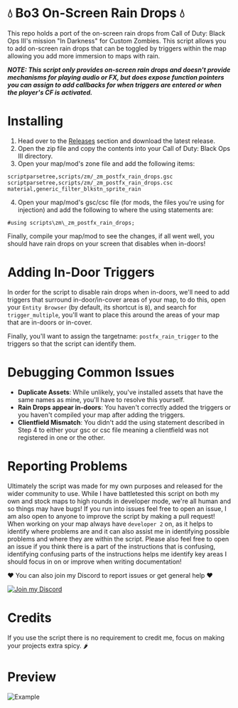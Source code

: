 # 💧 Bo3 On-Screen Rain Drops 💧

This repo holds a port of the on-screen rain drops from Call of Duty: Black Ops III's mission "In Darkness" for Custom Zombies. This script allows you to add on-screen rain drops that can be toggled by triggers within the map allowing you add more immersion to maps with rain.

***NOTE: This script only provides on-screen rain drops and doesn't provide mechanisms for playing audio or FX, but does expose function pointers you can assign to add callbacks for when triggers are entered or when the player's CF is activated.***

# Installing

1. Head over to the [Releases](https://github.com/Scobalula/Bo3OnScreenRainDrops/releases) section and download the latest release.
2. Open the zip file and copy the contents into your Call of Duty: Black Ops III directory.
3. Open your map/mod's zone file and add the following items:
```
scriptparsetree,scripts/zm/_zm_postfx_rain_drops.gsc
scriptparsetree,scripts/zm/_zm_postfx_rain_drops.csc
material,generic_filter_blkstn_sprite_rain
```
4. Open your map/mod's gsc/csc file (for mods, the files you're using for injection) and add the following to where the using statements are:
```gsc
#using scripts\zm\_zm_postfx_rain_drops;
```

Finally, compile your map/mod to see the changes, if all went well, you should have rain drops on your screen that disables when in-doors!

# Adding In-Door Triggers

In order for the script to disable rain drops when in-doors, we'll need to add triggers that surround in-door/in-cover areas of your map, to do this, open your `Entity Browser` (by default, its shortcut is `B`), and search for `trigger_multiple`, you'll want to place this around the areas of your map that are in-doors or in-cover.

Finally, you'll want to assign the targetname: `postfx_rain_trigger` to the triggers so that the script can identify them.

# Debugging Common Issues

* **Duplicate Assets**: While unlikely, you've installed assets that have the same names as mine, you'll have to resolve this yourself.
* **Rain Drops appear in-doors**: You haven't correctly added the triggers or you haven't compiled your map after adding the triggers.
* **Clientfield Mismatch**: You didn't add the using statement described in Step 4 to either your gsc or csc file meaning a clientfield was not registered in one or the other.

# Reporting Problems

Ultimately the script was made for my own purposes and released for the wider community to use. While I have battletested this script on both my own and stock maps to high rounds in developer mode, we're all human and so things may have bugs! If you run into issues feel free to open an issue, I am also open to anyone to improve the script by making a pull request! When working on your map always have `developer 2` on, as it helps to identify where problems are and it can also assist me in identifying possible problems and where they are within the script. Please also feel free to open an issue if you think there is a part of the instructions that is confusing, identifying confusing parts of the instructions helps me identify key areas I should focus in on or improve when writing documentation!

❤️ You can also join my Discord to report issues or get general help ❤️

[![Join my Discord](https://discordapp.com/api/guilds/719503756810649640/widget.png?style=banner2)](https://discord.gg/RyqyThu)

# Credits

If you use the script there is no requirement to credit me, focus on making your projects extra spicy. 🌶️

# Preview

![Example](preview/example.gif)